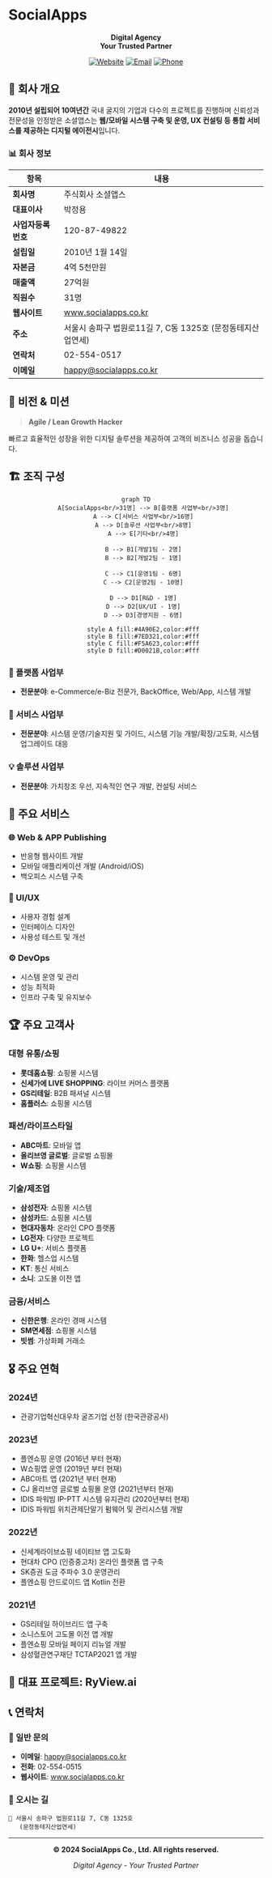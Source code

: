 # SocialApps

<div align="center">
  
**Digital Agency**  
**Your Trusted Partner**

[![Website](https://img.shields.io/badge/Website-socialapps.co.kr-blue)](https://www.socialapps.co.kr)
[![Email](https://img.shields.io/badge/Email-happy%40socialapps.co.kr-red)](mailto:happy@socialapps.co.kr)
[![Phone](https://img.shields.io/badge/Phone-02--554--0515-green)](tel:02-554-0515)

</div>

## 🏢 회사 개요

**2010년 설립되어 10여년간** 국내 굴지의 기업과 다수의 프로젝트를 진행하며 신뢰성과 전문성을 인정받은 소셜앱스는 **웹/모바일 시스템 구축 및 운영, UX 컨설팅 등 통합 서비스를 제공하는 디지털 에이전시**입니다.

### 📊 회사 정보

| 항목 | 내용 |
|------|------|
| **회사명** | 주식회사 소셜앱스 |
| **대표이사** | 박정용 |
| **사업자등록번호** | 120-87-49822 |
| **설립일** | 2010년 1월 14일 |
| **자본금** | 4억 5천만원 |
| **매출액** | 27억원 |
| **직원수** | 31명 |
| **웹사이트** | www.socialapps.co.kr |
| **주소** | 서울시 송파구 법원로11길 7, C동 1325호 (문정동테지산업연세) |
| **연락처** | 02-554-0517 |
| **이메일** | happy@socialapps.co.kr |

## 🎯 비전 & 미션

> **Agile / Lean Growth Hacker**

빠르고 효율적인 성장을 위한 디지털 솔루션을 제공하여 고객의 비즈니스 성공을 돕습니다.

## 🏗️ 조직 구성

<div align="center">

```mermaid
graph TD
    A[SocialApps<br/>31명] --> B[플랫폼 사업부<br/>3명]
    A --> C[서비스 사업부<br/>16명]
    A --> D[솔루션 사업부<br/>8명]
    A --> E[기타<br/>4명]
    
    B --> B1[개발1팀 - 2명]
    B --> B2[개발2팀 - 1명]
    
    C --> C1[운영1팀 - 6명]
    C --> C2[운영2팀 - 10명]
    
    D --> D1[R&D - 1명]
    D --> D2[UX/UI - 1명]
    D --> D3[경영지원 - 6명]
    
    style A fill:#4A90E2,color:#fff
    style B fill:#7ED321,color:#fff
    style C fill:#F5A623,color:#fff
    style D fill:#D0021B,color:#fff
```

</div>

### 🔧 플랫폼 사업부
- **전문분야**: e-Commerce/e-Biz 전문가, BackOffice, Web/App, 시스템 개발

### 🚀 서비스 사업부  
- **전문분야**: 시스템 운영/기술지원 및 가이드, 시스템 기능 개발/확장/고도화, 시스템 업그레이드 대응

### 💡 솔루션 사업부
- **전문분야**: 가치창조 우선, 지속적인 연구 개발, 컨설팅 서비스

## 💼 주요 서비스

### 🌐 Web & APP Publishing
- 반응형 웹사이트 개발
- 모바일 애플리케이션 개발 (Android/iOS)
- 백오피스 시스템 구축

### 🎨 UI/UX
- 사용자 경험 설계
- 인터페이스 디자인
- 사용성 테스트 및 개선

### ⚙️ DevOps
- 시스템 운영 및 관리
- 성능 최적화
- 인프라 구축 및 유지보수

## 🏆 주요 고객사

### 대형 유통/쇼핑
- **롯데홈쇼핑**: 쇼핑몰 시스템
- **신세가에 LIVE SHOPPING**: 라이브 커머스 플랫폼
- **GS리테일**: B2B 패셔널 시스템
- **홈플러스**: 쇼핑몰 시스템

### 패션/라이프스타일
- **ABC마트**: 모바일 앱
- **올리브영 글로벌**: 글로벌 쇼핑몰
- **W쇼핑**: 쇼핑몰 시스템

### 기술/제조업
- **삼성전자**: 쇼핑몰 시스템
- **삼성카드**: 쇼핑몰 시스템
- **현대자동차**: 온라인 CPO 플랫폼
- **LG전자**: 다양한 프로젝트
- **LG U+**: 서비스 플랫폼
- **한화**: 헬스업 시스템
- **KT**: 통신 서비스
- **소니**: 고도몰 이전 앱

### 금융/서비스
- **신한은행**: 온라인 경매 시스템
- **SM면세점**: 쇼핑몰 시스템
- **빗썸**: 가상화폐 거래소

## 🎖️ 주요 연혁

### 2024년
- 관광기업혁신대우차 굴즈기업 선정 (한국관광공사)

### 2023년  
- 플엔쇼핑 운영 (2016년 부터 현재)
- W쇼핑앱 운영 (2019년 부터 현재)
- ABC마트 앱 (2021년 부터 현재)
- CJ 올리브영 글로벌 쇼핑몰 운영 (2021년부터 현재)
- IDIS 파워빔 IP-PTT 시스템 유지관리 (2020년부터 현재)
- IDIS 파워빔 위치관제단말기 펌웨어 및 관리시스템 개발

### 2022년
- 신세계라이브쇼핑 네이티브 앱 고도화
- 현대차 CPO (인증중고차) 온라인 플랫폼 앱 구축
- SK증권 도금 주파수 3.0 운영관리
- 플엔쇼핑 안드로이드 앱 Kotlin 전환

### 2021년  
- GS리테일 하이브리드 앱 구축
- 소니스토어 고도몰 이전 앱 개발
- 플엔쇼핑 모바일 페이지 리뉴얼 개발
- 삼성혈관연구재단 TCTAP2021 앱 개발

## 🚀 대표 프로젝트: RyView.ai

## 📞 연락처

### 📧 일반 문의
- **이메일**: happy@socialapps.co.kr
- **전화**: 02-554-0515
- **웹사이트**: www.socialapps.co.kr

### 🏢 오시는 길
```
📍 서울시 송파구 법원로11길 7, C동 1325호
   (문정동테지산업연세)
```

---

<div align="center">
  
**© 2024 SocialApps Co., Ltd. All rights reserved.**

*Digital Agency - Your Trusted Partner*

</div>

